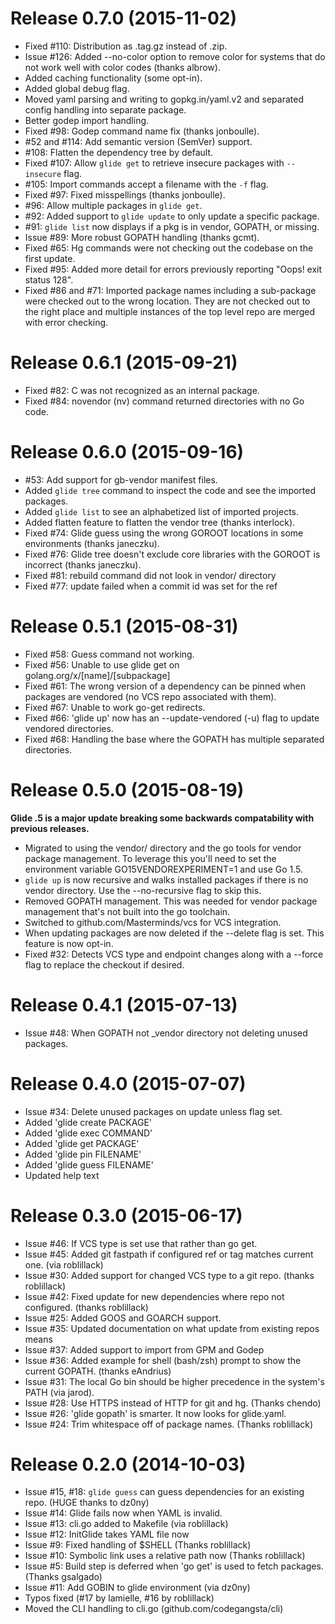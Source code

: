 # Release 0.7.0 (2015-11-02)

- Fixed #110: Distribution as .tag.gz instead of .zip.
- Issue #126: Added --no-color option to remove color for systems that do not
  work well with color codes (thanks albrow).
- Added caching functionality (some opt-in).
- Added global debug flag.
- Moved yaml parsing and writing to gopkg.in/yaml.v2 and separated
  config handling into separate package.
- Better godep import handling.
- Fixed #98: Godep command name fix (thanks jonboulle).
- #52 and #114: Add semantic version (SemVer) support.
- #108: Flatten the dependency tree by default.
- Fixed #107: Allow `glide get` to retrieve insecure packages with `--insecure`
  flag.
- #105: Import commands accept a filename with the `-f` flag.
- Fixed #97: Fixed misspellings (thanks jonboulle).
- #96: Allow multiple packages in `glide get`.
- #92: Added support to `glide update` to only update a specific package.
- #91: `glide list` now displays if a pkg is in vendor, GOPATH, or missing.
- Issue #89: More robust GOPATH handling (thanks gcmt).
- Fixed #65: Hg commands were not checking out the codebase on the first update.
- Fixed #95: Added more detail for errors previously reporting "Oops! exit
  status 128".
- Fixed #86 and #71: Imported package names including a sub-package were checked
  out to the wrong location. They are not checked out to the right place and
  multiple instances of the top level repo are merged with error checking.

# Release 0.6.1 (2015-09-21)

- Fixed #82: C was not recognized as an internal package.
- Fixed #84: novendor (nv) command returned directories with no Go code.

# Release 0.6.0 (2015-09-16)

- #53: Add support for gb-vendor manifest files.
- Added `glide tree` command to inspect the code and see the imported packages.
- Added `glide list` to see an alphabetized list of imported projects.
- Added flatten feature to flatten the vendor tree (thanks interlock).
- Fixed #74: Glide guess using the wrong GOROOT locations in some environments
  (thanks janeczku).
- Fixed #76: Glide tree doesn't exclude core libraries with the GOROOT is
  incorrect (thanks janeczku).
- Fixed #81: rebuild command did not look in vendor/ directory
- Fixed #77: update failed when a commit id was set for the ref

# Release 0.5.1 (2015-08-31)

- Fixed #58: Guess command not working.
- Fixed #56: Unable to use glide get on golang.org/x/[name]/[subpackage]
- Fixed #61: The wrong version of a dependency can be pinned when packages are
  vendored (no VCS repo associated with them).
- Fixed #67: Unable to work go-get redirects.
- Fixed #66: 'glide up' now has an --update-vendored (-u) flag to update
  vendored directories.
- Fixed #68: Handling the base where the GOPATH has multiple separated directories.

# Release 0.5.0 (2015-08-19)

**Glide .5 is a major update breaking some backwards compatability with
previous releases.**

- Migrated to using the vendor/ directory and the go tools for vendor
  package management. To leverage this you'll need to set the
  environment variable GO15VENDOREXPERIMENT=1 and use Go 1.5.
- `glide up` is now recursive and walks installed packages if there is
  no vendor directory. Use the --no-recursive flag to skip this.
- Removed GOPATH management. This was needed for vendor package
  management that's not built into the go toolchain.
- Switched to github.com/Masterminds/vcs for VCS integration.
- When updating packages are now deleted if the --delete flag is set.
  This feature is now opt-in.
- Fixed #32: Detects VCS type and endpoint changes along with a --force flag
  to replace the checkout if desired.

# Release 0.4.1 (2015-07-13)

- Issue #48: When GOPATH not _vendor directory not deleting unused packages.

# Release 0.4.0 (2015-07-07)

- Issue #34: Delete unused packages on update unless flag set.
- Added 'glide create PACKAGE'
- Added 'glide exec COMMAND'
- Added 'glide get PACKAGE'
- Added 'glide pin FILENAME'
- Added 'glide guess FILENAME'
- Updated help text

# Release 0.3.0 (2015-06-17)

- Issue #46: If VCS type is set use that rather than go get.
- Issue #45: Added git fastpath if configured ref or tag matches current
  one. (via roblillack)
- Issue #30: Added support for changed VCS type to a git repo. (thanks roblillack)
- Issue #42: Fixed update for new dependencies where repo not configured.
  (thanks roblillack)
- Issue #25: Added GOOS and GOARCH support.
- Issue #35: Updated documentation on what update from existing repos means
- Issue #37: Added support to import from GPM and Godep
- Issue #36: Added example for shell (bash/zsh) prompt to show the current
  GOPATH. (thanks eAndrius)
- Issue #31: The local Go bin should be higher precedence in the
  system's PATH (via jarod).
- Issue #28: Use HTTPS instead of HTTP for git and hg. (Thanks chendo)
- Issue #26: 'glide gopath' is smarter. It now looks for glide.yaml.
- Issue #24: Trim whitespace off of package names. (Thanks roblillack)

# Release 0.2.0 (2014-10-03)

- Issue #15, #18: `glide guess` can guess dependencies for an existing
  repo. (HUGE thanks to dz0ny)
- Issue #14: Glide fails now when YAML is invalid.
- Issue #13: cli.go added to Makefile (via roblillack)
- Issue #12: InitGlide takes YAML file now
- Issue #9: Fixed handling of $SHELL (Thanks roblillack)
- Issue #10: Symbolic link uses a relative path now (Thanks roblillack)
- Issue #5: Build step is deferred when 'go get' is used to fetch
  packages. (Thanks gsalgado)
- Issue #11: Add GOBIN to glide environment (via dz0ny)
- Typos fixed (#17 by lamielle, #16 by roblillack)
- Moved the CLI handling to cli.go (github.com/codegangsta/cli)
